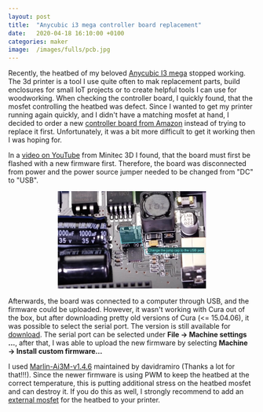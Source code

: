 ```yaml
---
layout: post
title:  "Anycubic i3 mega controller board replacement"
date:   2020-04-18 16:10:00 +0100
categories: maker
image:  /images/fulls/pcb.jpg
---
```


Recently, the heatbed of my beloved [Anycubic I3 mega](https://www.amazon.de/dp/B06XDFQ3LR?tag=viddleit-21)
stopped working. The 3d printer is a tool I use quite often to mak replacement
parts, build enclosures for small IoT projects or to create helpful tools I can
use for woodworking. When checking the controller board, I quickly found, that the
mosfet controlling the heatbed was defect. Since I wanted to get my printer running
again quickly, and I didn't have a matching mosfet at hand, I decided to order a new
[controller board from Amazon](https://www.amazon.de/gp/product/B0788HM2CP?tag=viddleit-21)
instead of trying to replace it first. Unfortunately, it was a bit more difficult
to get it working then I was hoping for.

In a [video on YouTube](https://www.youtube.com/watch?v=O-0fdBljgDo) from Minitec 3D
I found, that the board must first be flashed with a new firmware first. Therefore,
the board was disconnected from power and the power source jumper needed to be changed
from "DC" to "USB".

<center><img src="/images/fulls/trigorilla-powersource-jumper.jpg" width="60%" alt="TriGorilla power source jumper"></center>

Afterwards, the board was connected to a computer through USB, and the firmware
could be uploaded. However, it wasn't working with Cura out of the box, but after
downloading pretty old versions of Cura (<= 15.04.06), it was
possible to select the serial port. The version is still available for
[download](http://software.ultimaker.com/cura/Ultimaker_Cura-15.04.06-Darwin.dmg).
The serial port can be selected under **File → Machine settings ...**, after
that, I was able to upload the new firmware by selecting **Machine → Install custom firmware...**

I used [Marlin-Ai3M-v1.4.6](https://github.com/davidramiro/Marlin-Ai3M/releases) maintained by davidramiro
(Thanks a lot for that!!!). Since the newer firmware is using PWM to keep the
heatbed at the correct temperature, this is putting additional stress on the
heatbed mosfet and can destroy it. If you do this as well, I strongly recommend to
add an [external mosfet](https://www.amazon.de/gp/product/B077HP7XX9?tag=viddleit-21)
for the heatbed to your printer.
